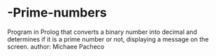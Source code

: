 # -Prime-numbers
 Program in Prolog that converts a binary number into decimal and determines if it is a prime number or not, displaying a message on the screen.
author: Michaee Pacheco
